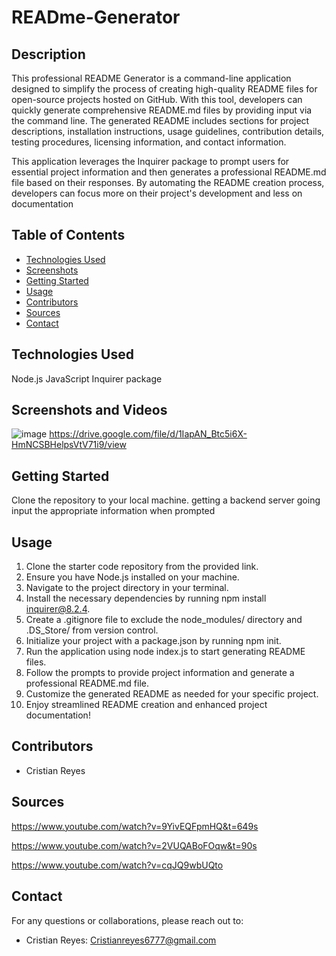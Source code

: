 # READme-Generator


## Description


This professional README Generator is a command-line application designed to simplify the process of creating high-quality README files for open-source projects hosted on GitHub. With this tool, developers can quickly generate comprehensive README.md files by providing input via the command line. The generated README includes sections for project descriptions, installation instructions, usage guidelines, contribution details, testing procedures, licensing information, and contact information.

This application leverages the Inquirer package to prompt users for essential project information and then generates a professional README.md file based on their responses. By automating the README creation process, developers can focus more on their project's development and less on documentation

## Table of Contents

- [Technologies Used](#technologies-used)
- [Screenshots](#screenshots)
- [Getting Started](#getting-started)
- [Usage](#usage)
- [Contributors](#contributors)
- [Sources](#sources)
- [Contact](#contact)

## Technologies Used

Node.js
JavaScript
Inquirer package

## Screenshots and Videos

![image](https://github.com/Cristianreyes6777/READme-Generator/assets/135755569/27c61e32-6560-4d60-a1e4-e8f6b187ed55)
https://drive.google.com/file/d/1IapAN_Btc5i6X-HmNCSBHelpsVtV71i9/view




## Getting Started

Clone the repository to your local machine.
getting a backend server going
input the appropriate information when prompted


## Usage
1. Clone the starter code repository from the provided link.
2. Ensure you have Node.js installed on your machine.
3. Navigate to the project directory in your terminal.
4. Install the necessary dependencies by running npm install inquirer@8.2.4.
5. Create a .gitignore file to exclude the node_modules/ directory and .DS_Store/ from version control.
6. Initialize your project with a package.json by running npm init.
7. Run the application using node index.js to start generating README files.
8. Follow the prompts to provide project information and generate a professional README.md file.
9. Customize the generated README as needed for your specific project.
10. Enjoy streamlined README creation and enhanced project documentation!

## Contributors

- Cristian Reyes

## Sources

https://www.youtube.com/watch?v=9YivEQFpmHQ&t=649s

https://www.youtube.com/watch?v=2VUQABoFOqw&t=90s

https://www.youtube.com/watch?v=cqJQ9wbUQto


## Contact
For any questions or collaborations, please reach out to:

- Cristian Reyes: Cristianreyes6777@gmail.com

